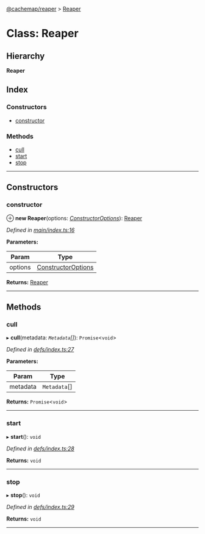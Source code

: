 [@cachemap/reaper](../README.md) > [Reaper](../classes/reaper.md)

# Class: Reaper

## Hierarchy

**Reaper**

## Index

### Constructors

* [constructor](reaper.md#constructor)

### Methods

* [cull](reaper.md#cull)
* [start](reaper.md#start)
* [stop](reaper.md#stop)

---

## Constructors

<a id="constructor"></a>

###  constructor

⊕ **new Reaper**(options: *[ConstructorOptions](../interfaces/constructoroptions.md)*): [Reaper](reaper.md)

*Defined in [main/index.ts:16](https://github.com/dylanaubrey/cachemap/blob/2a8e078/packages/reaper/src/main/index.ts#L16)*

**Parameters:**

| Param | Type |
| ------ | ------ |
| options | [ConstructorOptions](../interfaces/constructoroptions.md) |

**Returns:** [Reaper](reaper.md)

___

## Methods

<a id="cull"></a>

###  cull

▸ **cull**(metadata: *`Metadata`[]*): `Promise`<`void`>

*Defined in [defs/index.ts:27](https://github.com/dylanaubrey/cachemap/blob/2a8e078/packages/reaper/src/defs/index.ts#L27)*

**Parameters:**

| Param | Type |
| ------ | ------ |
| metadata | `Metadata`[] |

**Returns:** `Promise`<`void`>

___
<a id="start"></a>

###  start

▸ **start**(): `void`

*Defined in [defs/index.ts:28](https://github.com/dylanaubrey/cachemap/blob/2a8e078/packages/reaper/src/defs/index.ts#L28)*

**Returns:** `void`

___
<a id="stop"></a>

###  stop

▸ **stop**(): `void`

*Defined in [defs/index.ts:29](https://github.com/dylanaubrey/cachemap/blob/2a8e078/packages/reaper/src/defs/index.ts#L29)*

**Returns:** `void`

___

